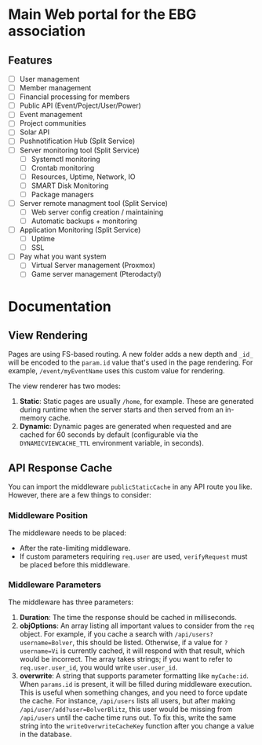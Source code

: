 # Main Web portal for the EBG association

## Features
- [ ] User management
- [ ] Member management
- [ ] Financial processing for members
- [ ] Public API (Event/Poject/User/Power)
- [ ] Event management
- [ ] Project communities
- [ ] Solar API
- [ ] Pushnotification Hub (Split Service)
- [ ] Server monitoring tool (Split Service)
  - [ ] Systemctl monitoring
  - [ ] Crontab monitoring
  - [ ] Resources, Uptime, Network, IO
  - [ ] SMART Disk Monitoring
  - [ ] Package managers
- [ ] Server remote managment tool (Split Service)
  - [ ] Web server config creation / maintaining
  - [ ] Automatic backups + monitoring
- [ ] Application Monitoring (Split Service)
  - [ ] Uptime
  - [ ] SSL
- [ ] Pay what you want system
  - [ ] Virtual Server management (Proxmox)
  - [ ] Game server management (Pterodactyl)
# Documentation

## View Rendering

Pages are using FS-based routing. A new folder adds a new depth and `_id_` will be encoded to the `param.id` value that's used in the page rendering. For example, `/event/myEventName` uses this custom value for rendering.

The view renderer has two modes:
1. **Static**: Static pages are usually `/home`, for example. These are generated during runtime when the server starts and then served from an in-memory cache.
2. **Dynamic**: Dynamic pages are generated when requested and are cached for 60 seconds by default (configurable via the `DYNAMICVIEWCACHE_TTL` environment variable, in seconds).

## API Response Cache

You can import the middleware `publicStaticCache` in any API route you like. However, there are a few things to consider:

### Middleware Position
The middleware needs to be placed:
- After the rate-limiting middleware.
- If custom parameters requiring `req.user` are used, `verifyRequest` must be placed before this middleware.

### Middleware Parameters
The middleware has three parameters:
1. **Duration**: The time the response should be cached in milliseconds.
2. **objOptions**: An array listing all important values to consider from the `req` object. For example, if you cache a search with `/api/users?username=Bolver`, this should be listed. Otherwise, if a value for `?username=Vi` is currently cached, it will respond with that result, which would be incorrect. The array takes strings; if you want to refer to `req.user.user_id`, you would write `user.user_id`.
3. **overwrite**: A string that supports parameter formatting like `myCache:id`. When `params.id` is present, it will be filled during middleware execution. This is useful when something changes, and you need to force update the cache. For instance, `/api/users` lists all users, but after making `/api/user/add?user=BolverBlitz`, this user would be missing from `/api/users` until the cache time runs out. To fix this, write the same string into the `writeOverwriteCacheKey` function after you change a value in the database.


